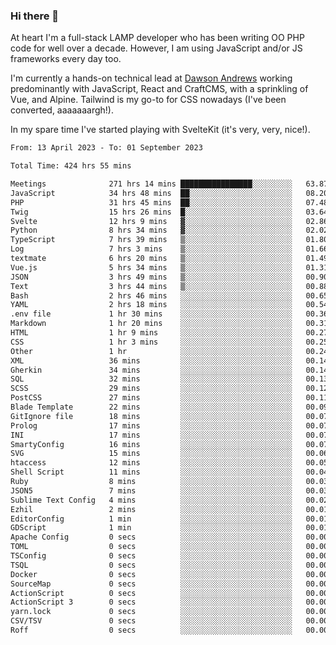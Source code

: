 ### Hi there 👋

<!--
**JamesNock/JamesNock** is a ✨ _special_ ✨ repository because its `README.md` (this file) appears on your GitHub profile.

Here are some ideas to get you started:

- 🔭 I’m currently working on ...
- 🌱 I’m currently learning ...
- 👯 I’m looking to collaborate on ...
- 🤔 I’m looking for help with ...
- 💬 Ask me about ...
- 📫 How to reach me: ...
- 😄 Pronouns: ...
- ⚡ Fun fact: ...
-->
At heart I'm a full-stack LAMP developer who has been writing OO PHP code for well over a decade. However, I am using JavaScript and/or JS frameworks every day too.

I'm currently a hands-on technical lead at [Dawson Andrews](https://www.dawsonandrews.com/) working predominantly with JavaScript, React and CraftCMS, with a sprinkling of Vue, and Alpine. Tailwind is my go-to for CSS nowadays (I've been converted, aaaaaaargh!).

In my spare time I've started playing with SvelteKit (it's very, very, nice!).

<!--START_SECTION:waka-->

```txt
From: 13 April 2023 - To: 01 September 2023

Total Time: 424 hrs 55 mins

Meetings              271 hrs 14 mins ████████████████░░░░░░░░░   63.87 %
JavaScript            34 hrs 48 mins  ██░░░░░░░░░░░░░░░░░░░░░░░   08.20 %
PHP                   31 hrs 45 mins  ██░░░░░░░░░░░░░░░░░░░░░░░   07.48 %
Twig                  15 hrs 26 mins  █░░░░░░░░░░░░░░░░░░░░░░░░   03.64 %
Svelte                12 hrs 9 mins   ▓░░░░░░░░░░░░░░░░░░░░░░░░   02.86 %
Python                8 hrs 34 mins   ▓░░░░░░░░░░░░░░░░░░░░░░░░   02.02 %
TypeScript            7 hrs 39 mins   ▒░░░░░░░░░░░░░░░░░░░░░░░░   01.80 %
Log                   7 hrs 3 mins    ▒░░░░░░░░░░░░░░░░░░░░░░░░   01.66 %
textmate              6 hrs 20 mins   ▒░░░░░░░░░░░░░░░░░░░░░░░░   01.49 %
Vue.js                5 hrs 34 mins   ▒░░░░░░░░░░░░░░░░░░░░░░░░   01.31 %
JSON                  3 hrs 49 mins   ▒░░░░░░░░░░░░░░░░░░░░░░░░   00.90 %
Text                  3 hrs 44 mins   ▒░░░░░░░░░░░░░░░░░░░░░░░░   00.88 %
Bash                  2 hrs 46 mins   ░░░░░░░░░░░░░░░░░░░░░░░░░   00.65 %
YAML                  2 hrs 18 mins   ░░░░░░░░░░░░░░░░░░░░░░░░░   00.54 %
.env file             1 hr 30 mins    ░░░░░░░░░░░░░░░░░░░░░░░░░   00.36 %
Markdown              1 hr 20 mins    ░░░░░░░░░░░░░░░░░░░░░░░░░   00.31 %
HTML                  1 hr 9 mins     ░░░░░░░░░░░░░░░░░░░░░░░░░   00.27 %
CSS                   1 hr 3 mins     ░░░░░░░░░░░░░░░░░░░░░░░░░   00.25 %
Other                 1 hr            ░░░░░░░░░░░░░░░░░░░░░░░░░   00.24 %
XML                   36 mins         ░░░░░░░░░░░░░░░░░░░░░░░░░   00.14 %
Gherkin               34 mins         ░░░░░░░░░░░░░░░░░░░░░░░░░   00.14 %
SQL                   32 mins         ░░░░░░░░░░░░░░░░░░░░░░░░░   00.13 %
SCSS                  29 mins         ░░░░░░░░░░░░░░░░░░░░░░░░░   00.12 %
PostCSS               27 mins         ░░░░░░░░░░░░░░░░░░░░░░░░░   00.11 %
Blade Template        22 mins         ░░░░░░░░░░░░░░░░░░░░░░░░░   00.09 %
GitIgnore file        18 mins         ░░░░░░░░░░░░░░░░░░░░░░░░░   00.07 %
Prolog                17 mins         ░░░░░░░░░░░░░░░░░░░░░░░░░   00.07 %
INI                   17 mins         ░░░░░░░░░░░░░░░░░░░░░░░░░   00.07 %
SmartyConfig          16 mins         ░░░░░░░░░░░░░░░░░░░░░░░░░   00.07 %
SVG                   15 mins         ░░░░░░░░░░░░░░░░░░░░░░░░░   00.06 %
htaccess              12 mins         ░░░░░░░░░░░░░░░░░░░░░░░░░   00.05 %
Shell Script          11 mins         ░░░░░░░░░░░░░░░░░░░░░░░░░   00.04 %
Ruby                  8 mins          ░░░░░░░░░░░░░░░░░░░░░░░░░   00.03 %
JSON5                 7 mins          ░░░░░░░░░░░░░░░░░░░░░░░░░   00.03 %
Sublime Text Config   4 mins          ░░░░░░░░░░░░░░░░░░░░░░░░░   00.02 %
Ezhil                 2 mins          ░░░░░░░░░░░░░░░░░░░░░░░░░   00.01 %
EditorConfig          1 min           ░░░░░░░░░░░░░░░░░░░░░░░░░   00.01 %
GDScript              1 min           ░░░░░░░░░░░░░░░░░░░░░░░░░   00.01 %
Apache Config         0 secs          ░░░░░░░░░░░░░░░░░░░░░░░░░   00.00 %
TOML                  0 secs          ░░░░░░░░░░░░░░░░░░░░░░░░░   00.00 %
TSConfig              0 secs          ░░░░░░░░░░░░░░░░░░░░░░░░░   00.00 %
TSQL                  0 secs          ░░░░░░░░░░░░░░░░░░░░░░░░░   00.00 %
Docker                0 secs          ░░░░░░░░░░░░░░░░░░░░░░░░░   00.00 %
SourceMap             0 secs          ░░░░░░░░░░░░░░░░░░░░░░░░░   00.00 %
ActionScript          0 secs          ░░░░░░░░░░░░░░░░░░░░░░░░░   00.00 %
ActionScript 3        0 secs          ░░░░░░░░░░░░░░░░░░░░░░░░░   00.00 %
yarn.lock             0 secs          ░░░░░░░░░░░░░░░░░░░░░░░░░   00.00 %
CSV/TSV               0 secs          ░░░░░░░░░░░░░░░░░░░░░░░░░   00.00 %
Roff                  0 secs          ░░░░░░░░░░░░░░░░░░░░░░░░░   00.00 %
```

<!--END_SECTION:waka-->
